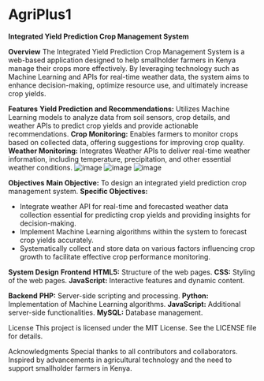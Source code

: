 # AgriPlus1
**Integrated Yield Prediction Crop Management System**

**Overview**
The Integrated Yield Prediction Crop Management System is a web-based application designed to help smallholder farmers in Kenya manage their crops more effectively. By leveraging technology such as Machine Learning and APIs for real-time weather data, the system aims to enhance decision-making, optimize resource use, and ultimately increase crop yields.

**Features**
**Yield Prediction and Recommendations:** Utilizes Machine Learning models to analyze data from soil sensors, crop details, and weather APIs to predict crop yields and provide actionable recommendations.
**Crop Monitoring:** Enables farmers to monitor crops based on collected data, offering suggestions for improving crop quality.
**Weather Monitoring:** Integrates Weather APIs to deliver real-time weather information, including temperature, precipitation, and other essential weather conditions.
![image](https://github.com/TiffTiffah/AgriPlus1/assets/99710566/5fbb4d44-4ebf-485d-a22e-06a9e150eee8)
![image](https://github.com/TiffTiffah/AgriPlus1/assets/99710566/6917dc68-a6da-4f6e-b550-1ab98508c225)
![image](https://github.com/TiffTiffah/AgriPlus1/assets/99710566/7d537bcd-dc28-4f5d-9b7a-aa6bf150ae25)



**Objectives**
**Main Objective:** To design an integrated yield prediction crop management system.
**Specific Objectives:**
- Integrate weather API for real-time and forecasted weather data collection essential for predicting crop yields and providing insights for decision-making.
- Implement Machine Learning algorithms within the system to forecast crop yields accurately.
- Systematically collect and store data on various factors influencing crop growth to facilitate effective crop performance monitoring.
  
**System Design**
**Frontend**
**HTML5:** Structure of the web pages.
**CSS:** Styling of the web pages.
**JavaScript:** Interactive features and dynamic content.

**Backend**
**PHP:** Server-side scripting and processing.
**Python:** Implementation of Machine Learning algorithms.
**JavaScript:** Additional server-side functionalities.
**MySQL:** Database management.

License
This project is licensed under the MIT License. See the LICENSE file for details.

Acknowledgments
Special thanks to all contributors and collaborators.
Inspired by advancements in agricultural technology and the need to support smallholder farmers in Kenya.
